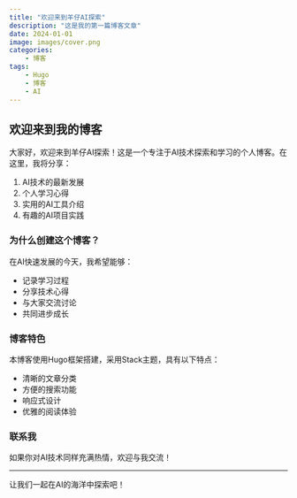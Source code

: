 ```yaml
---
title: "欢迎来到羊仔AI探索"
description: "这是我的第一篇博客文章"
date: 2024-01-01
image: images/cover.png
categories:
    - 博客
tags:
    - Hugo
    - 博客
    - AI
---
```


## 欢迎来到我的博客

大家好，欢迎来到羊仔AI探索！这是一个专注于AI技术探索和学习的个人博客。在这里，我将分享：

1. AI技术的最新发展
2. 个人学习心得
3. 实用的AI工具介绍
4. 有趣的AI项目实践

### 为什么创建这个博客？

在AI快速发展的今天，我希望能够：
- 记录学习过程
- 分享技术心得
- 与大家交流讨论
- 共同进步成长

### 博客特色

本博客使用Hugo框架搭建，采用Stack主题，具有以下特点：
- 清晰的文章分类
- 方便的搜索功能
- 响应式设计
- 优雅的阅读体验

### 联系我

如果你对AI技术同样充满热情，欢迎与我交流！

---

让我们一起在AI的海洋中探索吧！ 